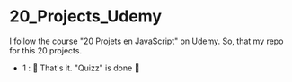 # 20_Projects_Udemy
I follow the course "20 Projets en JavaScript" on Udemy. So, that my repo for this 20 projects.

  - 1 : :rocket: That's it. "Quizz" is done :rocket:
